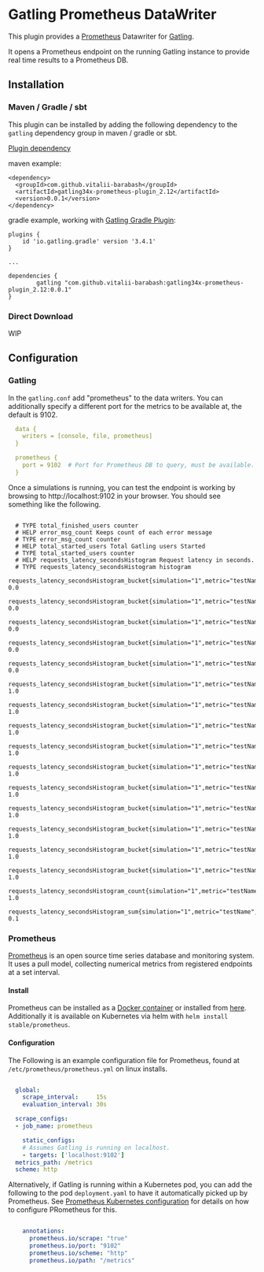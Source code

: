# Gatling Prometheus DataWriter

This plugin provides a [Prometheus](https://prometheus.io) Datawriter for [Gatling](https://gatling.io).

It opens a Prometheus endpoint on the running Gatling instance to provide real time results to a Prometheus DB.

## Installation

### Maven / Gradle / sbt

This plugin can be installed by adding the following dependency to the `gatling` dependency group in maven / gradle or sbt.

[Plugin dependency](https://search.maven.org/artifact/com.github.bmaguireibm/prometheusplugin_2.12/0.0.1/jar)

maven example:
```
<dependency>
  <groupId>com.github.vitalii-barabash</groupId>
  <artifactId>gatling34x-prometheus-plugin_2.12</artifactId>
  <version>0.0.1</version>
</dependency>
```
gradle example, working with [Gatling Gradle Plugin](https://github.com/lkishalmi/gradle-gatling-plugin):

```
plugins {
    id 'io.gatling.gradle' version '3.4.1'
}

...

dependencies {
        gatling "com.github.vitalii-barabash:gatling34x-prometheus-plugin_2.12:0.0.1"
}
```

### Direct Download

WIP

## Configuration

### Gatling

In the ``gatling.conf`` add "prometheus" to the data writers.
You can additionally specify a different port for the metrics to be available at, the default is 9102.


```yaml
  data {
    writers = [console, file, prometheus]
  }

  prometheus {
    port = 9102  # Port for Prometheus DB to query, must be available.
  }
```

Once a simulations is running, you can test the endpoint is working by browsing to http://localhost:9102 in your browser.
You should see something like the following.

```

  # TYPE total_finished_users counter
  # HELP error_msg_count Keeps count of each error message
  # TYPE error_msg_count counter
  # HELP total_started_users Total Gatling users Started
  # TYPE total_started_users counter
  # HELP requests_latency_secondsHistogram Request latency in seconds.
  # TYPE requests_latency_secondsHistogram histogram
  requests_latency_secondsHistogram_bucket{simulation="1",metric="testName",error="",responseCode="200",oK="OK",le="0.005",} 0.0
  requests_latency_secondsHistogram_bucket{simulation="1",metric="testName",error="",responseCode="200",oK="OK",le="0.01",} 0.0
  requests_latency_secondsHistogram_bucket{simulation="1",metric="testName",error="",responseCode="200",oK="OK",le="0.025",} 0.0
  requests_latency_secondsHistogram_bucket{simulation="1",metric="testName",error="",responseCode="200",oK="OK",le="0.05",} 0.0
  requests_latency_secondsHistogram_bucket{simulation="1",metric="testName",error="",responseCode="200",oK="OK",le="0.075",} 0.0
  requests_latency_secondsHistogram_bucket{simulation="1",metric="testName",error="",responseCode="200",oK="OK",le="0.1",} 1.0
  requests_latency_secondsHistogram_bucket{simulation="1",metric="testName",error="",responseCode="200",oK="OK",le="0.25",} 1.0
  requests_latency_secondsHistogram_bucket{simulation="1",metric="testName",error="",responseCode="200",oK="OK",le="0.5",} 1.0
  requests_latency_secondsHistogram_bucket{simulation="1",metric="testName",error="",responseCode="200",oK="OK",le="0.75",} 1.0
  requests_latency_secondsHistogram_bucket{simulation="1",metric="testName",error="",responseCode="200",oK="OK",le="1.0",} 1.0
  requests_latency_secondsHistogram_bucket{simulation="1",metric="testName",error="",responseCode="200",oK="OK",le="2.5",} 1.0
  requests_latency_secondsHistogram_bucket{simulation="1",metric="testName",error="",responseCode="200",oK="OK",le="5.0",} 1.0
  requests_latency_secondsHistogram_bucket{simulation="1",metric="testName",error="",responseCode="200",oK="OK",le="7.5",} 1.0
  requests_latency_secondsHistogram_bucket{simulation="1",metric="testName",error="",responseCode="200",oK="OK",le="10.0",} 1.0
  requests_latency_secondsHistogram_bucket{simulation="1",metric="testName",error="",responseCode="200",oK="OK",le="+Inf",} 1.0
  requests_latency_secondsHistogram_count{simulation="1",metric="testName",error="",responseCode="200",oK="OK",} 1.0
  requests_latency_secondsHistogram_sum{simulation="1",metric="testName",error="",responseCode="200",oK="OK",} 0.1
```

### Prometheus

[Prometheus](https://prometheus.io/) is an open source time series database and monitoring system.
It uses a pull model, collecting numerical metrics from registered endpoints at a set interval.


#### Install

Prometheus can be installed as a [Docker container](https://prometheus.io/) or installed from [here](https://prometheus.io/download/).
Additionally it is available on Kubernetes via helm with `helm install stable/prometheus`.

#### Configuration

The Following is an example configuration file for Prometheus, found at `/etc/prometheus/prometheus.yml` on linux installs.

```yaml

  global:
    scrape_interval:     15s
    evaluation_interval: 30s

  scrape_configs:
  - job_name: prometheus

    static_configs:
    # Assumes Gatling is running on localhost.
    - targets: ['localhost:9102']
  metrics_path: /metrics
  scheme: http
```

Alternatively, if Gatling is running within a Kubernetes pod, 
you can add the following to the pod `deployment.yaml` to have it automatically picked up by Prometheus.
See [Prometheus Kubernetes configuration](https://prometheus.io/docs/prometheus/latest/configuration/configuration/#kubernetes_sd_config) for details on how to configure PRometheus for this.

```yaml

    annotations:
      prometheus.io/scrape: "true"
      prometheus.io/port: "9102"
      prometheus.io/scheme: "http"
      prometheus.io/path: "/metrics"
```

